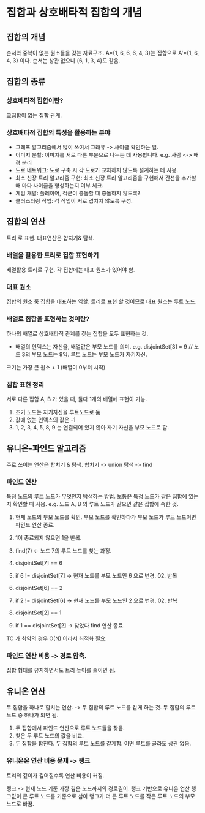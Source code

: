 # 집합과 상호배타적 집합의 개념

## 집합의 개념

순서와 중복이 없는 원소들을 갖는 자료구조.
A={1, 6, 6, 6, 4, 3}는 집합으로
A'={1, 6, 4, 3} 이다. 순서는 상관 없으니 {6, 1, 3, 4}도 같음.

## 집합의 종류
### 상호배타적 집합이란?

교집합이 없는 집합 관계.

### 상호배타적 집합의 특성을 활용하는 분야

- 그래프 알고리즘에서 많이 쓰여서 그래유 -> 사이클 확인하는 일.
- 이미지 분할: 이미지를 서로 다른 부분으로 나누는 데 사용합니다. e.g. 사람 <-> 배경 분리
- 도로 네트워크: 도로 구축 시 각 도로가 교차하지 않도록 설계하는 데 사용.
- 최소 신장 트리 알고리즘 구현: 최소 신장 트리 알고리즘을 구현해서 간선을 추가할 때 마다 사이클을 형성하는지 여부 체크.
- 게임 개발: 플레이어, 적군이 충돌할 때 충돌하지 않도록?
- 클러스터링 작업: 각 작업이 서로 겹치지 않도록 구성.

## 집합의 연산

트리 로 표현. 대표연산은 합치기& 탐색.

### 배열을 활용한 트리로 집합 표현하기

배열활용 트리로 구현. 각 집합에는 대표 원소가 있어야 함.

### 대표 원소

집합의 원소 중 집합을 대표하는 역할. 트리로 표현 할 것이므로 대표 원소는 루트 노드.

### 배열로 집합을 표현하는 것이란?

하나의 배열로 상호배타적 관계를 갖는 집합을 모두 표현하는 것.
- 배열의 인덱스는 자신을, 배열값은 부모 노드를 의미.
e.g. disjointSet[3] = 9 // 노드 3의 부모 노드는 9임.
루트 노드는 부모 노드가 자기자신.

크기는 가장 큰 원소 + 1 (배열이 0부터 시작)

### 집합 표현 정리

서로 다른 집합 A, B 가 있을 때, 둘다 1개의 배열에 표현이 가능.

1. 초기 노드는 자기자신을 루트노드로 둠
2. 값에 없는 인덱스의 값은 -1
3. 1, 2, 3, 4, 5, 8, 9 는 연결되어 있지 않아 자기 자신을 부모 노드로 함.

## 유니온-파인드 알고리즘

주로 쓰이는 연산은 합치기 & 탐색.
합치기 -> union
탐색 -> find

### 파인드 연산

특정 노드의 루트 노드가 무엇인지 탐색하는 방법. 보통은 특정 노드가 같은 집합에 있는지 확인할 때 사용.
e.g. 노드 A, B 의 루트 노드가 같으면 같은 집합에 속한 것.

1. 현재 노드의 부모 노드를 확인. 부모 노드를 확인하다가 부모 노드가 루트 노드이면 파인드 연산 종료.
2. 1이 종료되지 않으면 1을 반복.

01. find(7) <- 노드 7의 루트 노드를 찾는 과정.
02. disjointSet[7] == 6
03. if 6 != disjointSet[7] -> 현재 노드를 부모 노드인 6 으로 변경. 02. 반복
04. disjointSet[6] == 2
05. if 2 != disjointSet[6] -> 현재 노드를 부모 노드인 2 으로 변경. 02. 반복
06. disjointSet[2] == 1
07. if 1 == disjointSet[2] -> 찾았다 find 연산 종료.

TC 가 최악의 경우 O(N) 이라서 최적화 필요.

### 파인드 연산 비용 -> 경로 압축.

집합 형태를 유지하면서도 트리 높이를 줄이면 됨.

## 유니온 연산

두 집합을 하나로 합치는 연산. -> 두 집합의 루트 노드를 같게 하는 것. 두 집합의 루트 노드 중 하나가 되면 됨.

1. 두 집합에서 파인드 연산으로 루트 노드들을 찾음.
2. 찾은 두 루트 노드의 값을 비교.
3. 두 집합을 합친다. 두 집합의 루트 노드를 같게함. 어떤 루트를 골라도 상관 없음.

### 유니온온 연산 비용 문제 -> 랭크

트리의 깊이가 깊어질수록 연산 비용이 커짐.

랭크 -> 현재 노드 기준 가장 깊은 노드까지의 경로길이.
랭크 기반으로 유니온 연산
랭크값이 큰 루트 노드를 기준으로 삼아
랭크가 더 큰 루트 노드를 작은 루트 노드의 부모 노드로 바꿈.




